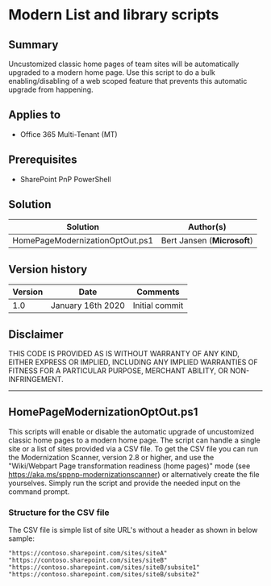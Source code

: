 # Modern List and library scripts

## Summary

Uncustomized classic home pages of team sites will be automatically upgraded to a modern home page. Use this script to do a bulk enabling/disabling of a web scoped feature that prevents this automatic upgrade from happening.

## Applies to

- Office 365 Multi-Tenant (MT)

## Prerequisites

- SharePoint PnP PowerShell

## Solution

Solution|Author(s)
--------|---------
HomePageModernizationOptOut.ps1 | Bert Jansen (**Microsoft**)

## Version history

Version|Date|Comments
-------|----|--------
1.0 | January 16th 2020 | Initial commit

## Disclaimer

THIS CODE IS PROVIDED AS IS WITHOUT WARRANTY OF ANY KIND, EITHER EXPRESS OR IMPLIED, INCLUDING ANY IMPLIED WARRANTIES OF FITNESS FOR A PARTICULAR PURPOSE, MERCHANT ABILITY, OR NON-INFRINGEMENT.

---

## HomePageModernizationOptOut.ps1

This scripts will enable or disable the automatic upgrade of uncustomized classic home pages to a modern home page. The script can handle a single site or a list of sites provided via a CSV file. To get the CSV file you can run the Modernization Scanner, version 2.8 or higher, and use the "Wiki/Webpart Page transformation readiness (home pages)" mode (see https://aka.ms/sppnp-modernizationscanner) or alternatively create the file yourselves. Simply run the script and provide the needed input on the command prompt.

### Structure for the CSV file

The CSV file is simple list of site URL's without a header as shown in below sample:

```Text
"https://contoso.sharepoint.com/sites/siteA"
"https://contoso.sharepoint.com/sites/siteB"
"https://contoso.sharepoint.com/sites/siteB/subsite1"
"https://contoso.sharepoint.com/sites/siteB/subsite2"
```
